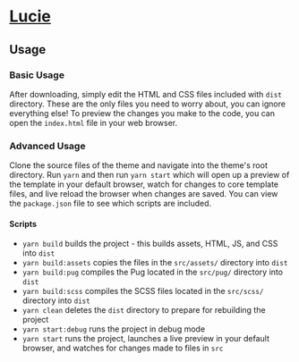 # [Lucie](https://lucie.shahzoab.com/)

## Usage

### Basic Usage

After downloading, simply edit the HTML and CSS files included with `dist` directory. These are the only files you need to worry about, you can ignore everything else! To preview the changes you make to the code, you can open the `index.html` file in your web browser.

### Advanced Usage

Clone the source files of the theme and navigate into the theme's root directory. Run `yarn` and then run `yarn start` which will open up a preview of the template in your default browser, watch for changes to core template files, and live reload the browser when changes are saved. You can view the `package.json` file to see which scripts are included.

#### Scripts

-   `yarn build` builds the project - this builds assets, HTML, JS, and CSS into `dist`
-   `yarn build:assets` copies the files in the `src/assets/` directory into `dist`
-   `yarn build:pug` compiles the Pug located in the `src/pug/` directory into `dist`
-   `yarn build:scss` compiles the SCSS files located in the `src/scss/` directory into `dist`
-   `yarn clean` deletes the `dist` directory to prepare for rebuilding the project
-   `yarn start:debug` runs the project in debug mode
-   `yarn start` runs the project, launches a live preview in your default browser, and watches for changes made to files in `src`
